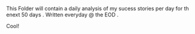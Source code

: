 This Folder will contain a daily analysis of my sucess stories per day for th enext 50 days . Written everyday @ the EOD .

Cool!